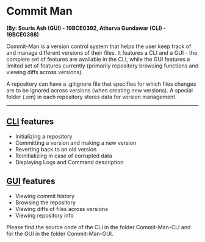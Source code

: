 # Commit Man

**(By: Souris Ash (GUI) - 19BCE0392, Atharva Gundawar (CLI) - 19BCE0388)**

Commit-Man is a version control system that helps the user keep track of and manage different versions of their files.
It features a CLI and a GUI - the complete set of features are available in the CLI, while the GUI features a limited set of features currently (primarily repository browsing functions and viewing diffs across versions).  

A repository can have a .gitignore file that specifies for which files changes are to be ignored across versions (when creating new versions). A special folder (.cm) in each repository stores data for version management.

---

## [CLI](https://github.com/atharva-Gundawar/commit-man) features

- Initializing a repository
- Committing a version and making a new version
- Reverting back to an old version
- Reinitializing in case of corrupted data
- Displaying Logs and Command description

## [GUI](https://github.com/souris-dev/commitman-gui) features

- Viewing commit history
- Browsing the repository
- Viewing diffs of files across versions
- Viewing repository info

Please find the source code of the CLI in the folder Commit-Man-CLI and for the GUI in the folder Commit-Man-GUI.

